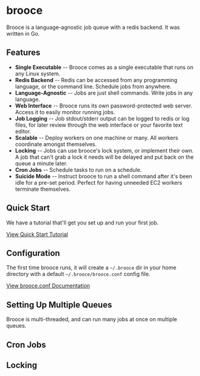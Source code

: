# brooce
Brooce is a language-agnostic job queue with a redis backend. It was written in Go.

## Features

* **Single Executable** -- Brooce comes as a single executable that runs on any Linux system.
* **Redis Backend** -- Redis can be accessed from any programming language, or the command line. Schedule jobs from anywhere.
* **Language-Agnostic** -- Jobs are just shell commands. Write jobs in any language.
* **Web Interface** -- Brooce runs its own password-protected web server. Access it to easily monitor running jobs.
* **Job Logging** -- Job stdout/stderr output can be logged to redis or log files, for later review through the web interface or your favorite text editor.
* **Scalable** -- Deploy workers on one machine or many. All workers coordinate amongst themselves.
* **Locking** -- Jobs can use brooce's lock system, or implement their own. A job that can't grab a lock it needs will be delayed and put back on the queue a minute later.
* **Cron Jobs** -- Schedule tasks to run on a schedule.
* **Suicide Mode** -- Instruct brooce to run a shell command after it's been idle for a pre-set period. Perfect for having unneeded EC2 workers terminate themselves.

## Quick Start
We have a tutorial that'll get you set up and run your first job.

[View Quick Start Tutorial](QUICKSTART.md)

 
## Configuration
The first time brooce runs, it will create a `~/.brooce` dir in your home directory with a default `~/.brooce/brooce.conf` config file. 

[View brooce.conf Documentation](CONFIG.md)
 

## Setting Up Multiple Queues
Brooce is multi-threaded, and can run many jobs at once on multiple queues.

## Cron Jobs

## Locking
